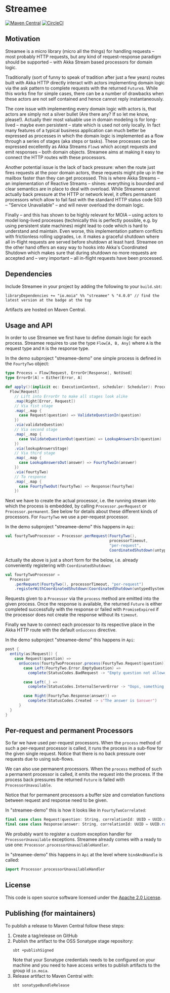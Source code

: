 # Streamee #

[![Maven Central](https://img.shields.io/maven-central/v/io.moia/streamee_2.12.svg)](https://maven-badges.herokuapp.com/maven-central/io.moia/streamee_2.12)
[![CircleCI](https://circleci.com/gh/moia-dev/streamee/tree/master.svg?style=svg)](https://circleci.com/gh/moia-dev/streamee/tree/master)

## Motivation

Streamee is a micro library (micro all the things) for handling requests – most probably HTTP
requests, but any kind of request-response paradigm should be supported – with Akka Stream based
processors for domain logic.

Traditionally (sort of funny to speak of tradition after just a few years) routes built with Akka
HTTP directly interact with actors implementing domain logic via the ask pattern to complete
requests with the returned `Future`s. While this works fine for simple cases, there can be a number
of drawbacks when these actors are not self contained and hence cannot reply instantaneously.

The core issue with implementing every domain logic with actors is, that actors are simply not a
silver bullet (Are there any? If so let me know, please!). Actually their most valuable use in
domain modeling is for long-lived – maybe even persistent – state which is used not only locally. In
fact many features of a typical business application can much better be expressed as processes in
which the domain logic is implemented as a flow through a series of stages (aka steps or tasks).
These processes can be expressed excellently as Akka Streams `Flow`s which accept requests and emit
responses – both domain objects. Streamee aims at making it easy to connect the HTTP routes with
these processors.

Another potential issue is the lack of back pressure: when the route just fires requests at the poor
domain actors, these requests might pile up in the mailbox faster than they can get processed. This
is where Akka Streams – an implementation of Reactive Streams – shines: everything is bounded and
clear semantics are in place to deal with overload. While Streamee cannot actually back pressure at
the HTTP or network level, it offers permanant processors which allow to fail fast with the standard
HTTP status code 503 – "Service Unavailable" – and will never overload the domain logic.

Finally – and this has shown to be highly relevant for MOIA – using actors to model long-lived
processes (technically this is perfectly possible, e.g. by using persistent state machines) might
lead to code which is hard to understand and maintain. Even worse, this implementation pattern
conflicts with frictionless rolling upgrades, i.e. it makes a graceful shutdown where all in-flight
requests are served before shutdown at least hard. Streamee on the other hand offers an easy way to
hooks into Akka's Coordinated Shutdown which makes sure that during shutdown no more requests are
accepted and – very important – all in-flight requests have been processed.

## Dependencies

Include Streamee in your project by adding the following to your `build.sbt`:

```
libraryDependencies += "io.moia" %% "streamee" % "4.0.0" // find the latest version at the badge at the top
```

Artifacts are hosted on Maven Central.

## Usage and API

In order to use Streamee we first have to define domain logic for each process. Streamee requires to
use the type `Flow[A, B, Any]` where `A` is the request type and `R` is the response type.

In the demo subproject "streamee-demo" one simple process is defined in the `FourtyTwo` object:

``` scala
type Process = Flow[Request, ErrorOr[Response], NotUsed]
type ErrorOr[A] = Either[Error, A]

def apply()(implicit ec: ExecutionContext, scheduler: Scheduler): Process =
  Flow[Request]
    // Lift into ErrorOr to make all stages look alike
    .map(Right[Error, Request])
    // Via fist stage
    .map(_.map {
      case Request(question) => ValidateQuestionIn(question)
    })
    .via(validateQuestion)
    // Via second stage
    .map(_.map {
      case ValidateQuestionOut(question) => LookupAnswersIn(question)
    })
    .via(lookupAnswersStage)
    // Via third stage
    .map(_.map {
      case LookupAnswersOut(answer) => FourtyTwoIn(answer)
    })
    .via(fourtyTwo)
    // To response
    .map(_.map {
      case FourtyTwoOut(fourtyTwo) => Response(fourtyTwo)
    })
```

Next we have to create the actual processor, i.e. the running stream into which the process is
embedded, by calling `Processor.perRequest` or `Processor.permanent`. See below for details about
these different kinds of processors. For `FourtyTwo` we use a per-request processor.

In the demo subproject "streamee-demo" this happens in `Api`:

``` scala
val fourtyTwoProcessor = Processor.perRequest(FourtyTwo(),
                                              processorTimeout,
                                              "per-request",
                                              CoordinatedShutdown(untypedSystem))
```

Actually the above is just a short form for the below, i.e. already conveniently registering with
`CoordinatedShutdown`:

``` scala
val fourtyTwoProcessor =
  Processor
    .perRequest(FourtyTwo(), processorTimeout, "per-request")
    .registerWithCoordinatedShutdown(CoordinatedShutdown(untypedSystem))
```

Requests given to a `Processor` via the `process` method are emitted into the given process. Once
the response is available, the returned `Future` is either completed successfully with the response
or failed with `PromiseExpired` if the processor does not create the response without its `timeout`.

Finally we have to connect each processor to its respective place in the Akka HTTP route with the
default `onSuccess` directive.

In the demo subproject "streamee-demo" this happens in `Api`:

``` scala
post {
  entity(as[Request]) {
    case Request(question) =>
      onSuccess(fourtyTwoProcessor.process(FourtyTwo.Request(question))) {
        case Left(FourtyTwo.Error.EmptyQuestion) =>
          complete(StatusCodes.BadRequest -> "Empty question not allowed!")

        case Left(_) =>
          complete(StatusCodes.InternalServerError -> "Oops, something bad happended :-(")

        case Right(FourtyTwo.Response(answer)) =>
          complete(StatusCodes.Created -> s"The answer is $answer")
      }
  }
}
```

## Per-request and permanent Processors

So far we have used per-request processors. When the `process` method of such a per-request
processor is called, it runs the process in a sub-flow for the given single request. Notice that
there is no back pressure over requests due to using sub-flows.

We can also use permanent processors. When the `process` method of such a permanent processor is
called, it emits the request into the process. If the process back pressures the returned `Future`
is failed with `ProcessorUnavailable`.

Notice that for permanent processors a buffer size and correlation functions between request and
response need to be given.

In "streamee-demo" this is how it looks like in `FourtyTwoCorrelated`:

``` scala
final case class Request(question: String, correlationId: UUID = UUID.randomUUID())
final case class Response(answer: String, correlationId: UUID = UUID.randomUUID())
```

We probably want to register a custom exception handler for `ProcessorUnavailable` exceptions.
Streamee already comes with a ready to use one: `Processor.processorUnavailableHandler`.

In "streamee-demo" this happens in `Api` at the level where `bindAndHandle` is called:

``` scala
import Processor.processorUnavailableHandler
```

## License

This code is open source software licensed under the [Apache 2.0 License](http://www.apache.org/licenses/LICENSE-2.0.html).

## Publishing (for maintainers)

To publish a release to Maven Central follow these steps:

1. Create a tag/release on GitHub
2. Publish the artifact to the OSS Sonatype stage repository:
   ```
   sbt +publishSigned
   ```
   Note that your Sonatype credentials needs to be configured on your machine and you need to have access writes to publish artifacts to the group id `io.moia`.
3. Release artifact to Maven Central with:
   ```
   sbt sonatypeBundleRelease
   ```
